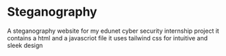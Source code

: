 # Steganography
A steganography website for my edunet cyber security internship project
it contains a html and a javascriot file
it uses tailwind css for intuitive and sleek design
